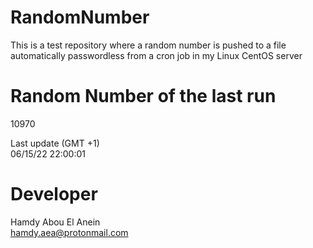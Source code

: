 # RandomNumber    
This is a test repository where a random number is pushed to a file automatically passwordless from a cron job in my Linux CentOS server    
# Random Number of the last run   
10970
      
Last update (GMT +1)    
06/15/22 22:00:01
# Developer    
Hamdy Abou El Anein   
hamdy.aea@protonmail.com
